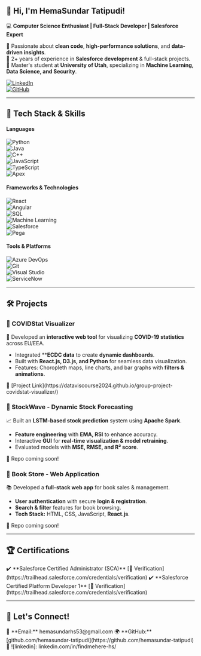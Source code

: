 ## 👋 Hi, I'm HemaSundar Tatipudi!

💻 **Computer Science Enthusiast | Full-Stack Developer | Salesforce Expert**  

🔹 Passionate about **clean code**, **high-performance solutions**, and **data-driven insights**.  
🔹 2+ years of experience in **Salesforce development** & full-stack projects.  
🔹 Master's student at **University of Utah**, specializing in **Machine Learning, Data Science, and Security**.  

[![LinkedIn](https://img.shields.io/badge/LinkedIn-Connect-blue?style=flat&logo=linkedin)](https://www.linkedin.com/in/findmehere-hs/)  
[![GitHub](https://img.shields.io/badge/GitHub-Follow-lightgrey?style=flat&logo=github)](https://github.com/hemasundar-tatipudi)

---

<h2>🔧 Tech Stack & Skills</h2>

#### **Languages**  
![Python](https://img.shields.io/badge/Python-blue?style=flat&logo=python)  
![Java](https://img.shields.io/badge/Java-orange?style=flat&logo=java)  
![C++](https://img.shields.io/badge/C++-00599C?style=flat&logo=cplusplus)  
![JavaScript](https://img.shields.io/badge/JavaScript-yellow?style=flat&logo=javascript)  
![TypeScript](https://img.shields.io/badge/TypeScript-blue?style=flat&logo=typescript)  
![Apex](https://img.shields.io/badge/Apex-Developer-red?style=flat&logo=salesforce)  

#### **Frameworks & Technologies**  
![React](https://img.shields.io/badge/React-61DAFB?style=flat&logo=react)  
![Angular](https://img.shields.io/badge/Angular-DD0031?style=flat&logo=angular)  
![SQL](https://img.shields.io/badge/SQL-4479A1?style=flat&logo=postgresql)  
![Machine Learning](https://img.shields.io/badge/Machine%20Learning-%23FFD700?style=flat&logo=tensorflow)  
![Salesforce](https://img.shields.io/badge/Salesforce-00A1E0?style=flat&logo=salesforce)  
![Pega](https://img.shields.io/badge/Pega-0076D6?style=flat)  

#### **Tools & Platforms**  
![Azure DevOps](https://img.shields.io/badge/Azure%20DevOps-0078D7?style=flat&logo=azure-devops)  
![Git](https://img.shields.io/badge/Git-F05032?style=flat&logo=git)  
![Visual Studio](https://img.shields.io/badge/Visual%20Studio-5C2D91?style=flat&logo=visual-studio)  
![ServiceNow](https://img.shields.io/badge/ServiceNow-00A300?style=flat)  

---

<h2>🛠️ Projects</h2>

<h3>📌 COVIDStat Visualizer</h3>
🚀 Developed an <b>interactive web tool</b> for visualizing <b>COVID-19 statistics</b> across EU/EEA.
<ul>
  <li>Integrated **<b>ECDC data</b> to create <b>dynamic dashboards</b>.</li>
  <li>Built with <b>React.js, D3.js, and Python</b> for seamless data visualization.</li>
  <li>Features: Choropleth maps, line charts, and bar graphs with <b>filters & animations</b>.</li>
</ul>
<p>🔗 [Project Link](https://dataviscourse2024.github.io/group-project-covidstat-visualizer/)</p>

<h3>📌 StockWave - Dynamic Stock Forecasting</h3>
📈 Built an <b>LSTM-based stock prediction</b> system using <b>Apache Spark</b>.
<ul>
  <li><b>Feature engineering</b> with <b>EMA, RSI</b> to enhance accuracy.</li>
  <li>Interactive <b>GUI</b> for <b>real-time visualization & model retraining</b>.</li>
  <li>Evaluated models with <b>MSE, RMSE, and R² score</b>.</li>
</ul>
<p>🔗 Repo coming soon!</p>

<h3>📌 Book Store - Web Application</h3>
📚 Developed a <b>full-stack web app</b> for book sales & management.
<ul>
  <li><b>User authentication</b> with secure <b>login & registration</b>.</li>
  <li><b>Search & filter</b> features for book browsing.</li>
  <li><b>Tech Stack:</b> HTML, CSS, JavaScript, <b>React.js</b>.</li>
</ul>
<p>🔗 Repo coming soon!</p>

---

<h2>🏆 Certifications</h2>
✔️ **Salesforce Certified Administrator (SCA)** [🔗 Verification](https://trailhead.salesforce.com/credentials/verification)  
✔️ **Salesforce Certified Platform Developer 1** [🔗 Verification](https://trailhead.salesforce.com/credentials/verification)  

---

<h2>📧 Let's Connect!</h2>
📧 **Email:** hemasundarhs53@gmail.com  
🌍 **GitHub:** [github.com/hemasundar-tatipudi](https://github.com/hemasundar-tatipudi)  
💼 ![linkedin]: linkedin.com/in/findmehere-hs/  





<!--
**hemasundar-tatipudi/hemasundar-tatipudi** is a ✨ _special_ ✨ repository because its `README.md` (this file) appears on your GitHub profile.

Here are some ideas to get you started:

- 🔭 I’m currently working on ...
- 🌱 I’m currently learning ...
- 👯 I’m looking to collaborate on ...
- 🤔 I’m looking for help with ...
- 💬 Ask me about ...
- 📫 How to reach me: ...
- 😄 Pronouns: ...
- ⚡ Fun fact: ...
-->
